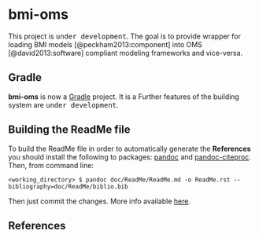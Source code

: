 # bmi-oms

This project is <tt>under development</tt>. The goal is to provide wrapper for loading BMI models [@peckham2013:component] into OMS [@david2013:software] compliant modeling frameworks and vice-versa.

## Gradle

<strong>bmi-oms</strong> is now a [Gradle](https://gradle.org/ "Gradle Website") project. It is a Further features of the building system are <tt>under development</tt>.

## Building the ReadMe file

To build the ReadMe file in order to automatically generate the <strong>References</strong> you should install the following to packages: [pandoc](http://pandoc.org/ "Pandoc Website") and [pandoc-citeproc](http://pandoc.org/demo/example19/Extension-citations.html "Pandoc-citeproc extension"). Then, from command line:

    <working_directory> $ pandoc doc/ReadMe/ReadMe.md -o ReadMe.rst --bibliography=doc/ReadMe/biblio.bib
    
Then just commit the changes. More info available [here](http://growworkinghard.altervista.org/github-add-autogenerated-bibliography-to-the-readme-file-of-your-github-repository/?doing_wp_cron=1475137239.0128509998321533203125 "GrowWorkingHard").

## References